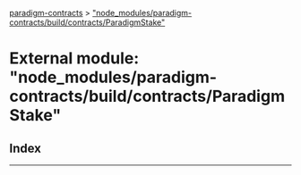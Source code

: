 [paradigm-contracts](../README.md) > ["node_modules/paradigm-contracts/build/contracts/ParadigmStake"](../modules/_node_modules_paradigm_contracts_build_contracts_paradigmstake_.md)

# External module: "node_modules/paradigm-contracts/build/contracts/ParadigmStake"

## Index

---

